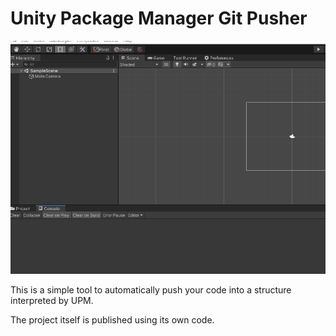 # Unity Package Manager Git Pusher

![Demo](images~/example.gif?raw=true "Demo")

This is a simple tool to automatically push your code into a structure interpreted by UPM.

The project itself is published using its own code.